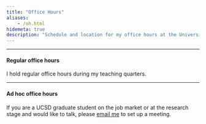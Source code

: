 ```yaml
---
title: "Office Hours"
aliases:
    - /oh.html
hidemeta: true
description: "Schedule and location for my office hours at the University of California, San Diego."
---
```


--- 

#### Regular office hours

I hold regular office hours during my teaching quarters.

---

#### Ad hoc office hours

If you are a UCSD graduate student on the job market or at the research stage and would like to talk, please [email me](mailto:grondina@ucsd.edu) to set up a meeting.
